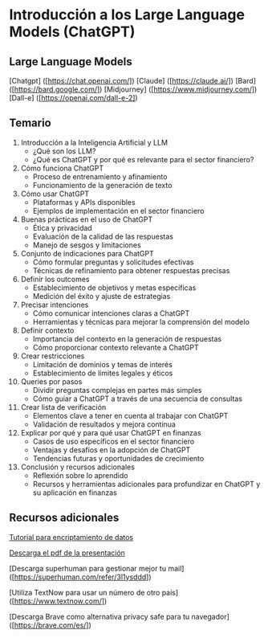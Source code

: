 # Introducción a los Large Language Models (ChatGPT)

## Large Language Models

[Chatgpt] ([https://chat.openai.com/])
[Claude] ([https://claude.ai/])
[Bard] ([https://bard.google.com/])
[Midjourney] ([https://www.midjourney.com/])
[Dall-e] ([https://openai.com/dall-e-2])

## Temario

1. Introducción a la Inteligencia Artificial y LLM
    * ¿Qué son los LLM?
    * ¿Qué es ChatGPT y por qué es relevante para el sector financiero?
2. Cómo funciona ChatGPT
    * Proceso de entrenamiento y afinamiento
    * Funcionamiento de la generación de texto
3. Cómo usar ChatGPT
    * Plataformas y APIs disponibles
    * Ejemplos de implementación en el sector financiero
4. Buenas prácticas en el uso de ChatGPT
    * Ética y privacidad
    * Evaluación de la calidad de las respuestas
    * Manejo de sesgos y limitaciones
5. Conjunto de indicaciones para ChatGPT
    * Cómo formular preguntas y solicitudes efectivas
    * Técnicas de refinamiento para obtener respuestas precisas
6. Definir los outcomes
    * Establecimiento de objetivos y metas específicas
    * Medición del éxito y ajuste de estrategias
7. Precisar intenciones
    * Cómo comunicar intenciones claras a ChatGPT
    * Herramientas y técnicas para mejorar la comprensión del modelo
8. Definir contexto
    * Importancia del contexto en la generación de respuestas
    * Cómo proporcionar contexto relevante a ChatGPT
9. Crear restricciones
    * Limitación de dominios y temas de interés
    * Establecimiento de límites legales y éticos
10. Queries por pasos
    * Dividir preguntas complejas en partes más simples
    * Cómo guiar a ChatGPT a través de una secuencia de consultas
11. Crear lista de verificación
    * Elementos clave a tener en cuenta al trabajar con ChatGPT
    * Validación de resultados y mejora continua
12. Explicar por qué y para qué usar ChatGPT en finanzas
    * Casos de uso específicos en el sector financiero
    * Ventajas y desafíos en la adopción de ChatGPT
    * Tendencias futuras y oportunidades de crecimiento
13. Conclusión y recursos adicionales
    * Reflexión sobre lo aprendido
    * Recursos y herramientas adicionales para profundizar en ChatGPT y su aplicación en finanzas


## Recursos adicionales
[Tutorial para encriptamiento de datos](https://medium.com/@FridaRuh/encriptar-y-desencriptar-datos-en-pyhon-con-cryptography-5b186c669801)


[Descarga el pdf de la presentación]([https://medium.com/@FridaRuh/encriptar-y-desencriptar-datos-en-pyhon-con-cryptography-5b186c669801](https://drive.google.com/file/d/1In270kiJWcZ1eU0EkLlJrIzA-ioY2Ge2/view?usp=drive_link)https://drive.google.com/file/d/1In270kiJWcZ1eU0EkLlJrIzA-ioY2Ge2/view?usp=drive_link)

[Descarga superhuman para gestionar mejor tu mail] ([https://superhuman.com/refer/3l1ysddd])

[Utiliza TextNow para usar un número de otro país] ([https://www.textnow.com/])

[Descarga Brave como alternativa privacy safe para tu navegador] ([https://brave.com/es/])



